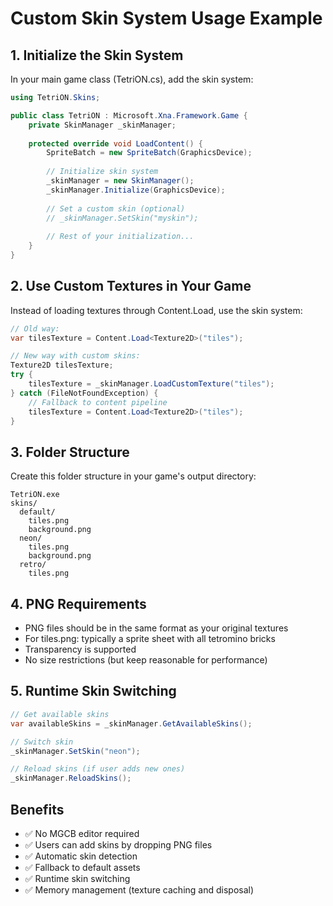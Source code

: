 # Custom Skin System Usage Example

## 1. Initialize the Skin System

In your main game class (TetriON.cs), add the skin system:

```csharp
using TetriON.Skins;

public class TetriON : Microsoft.Xna.Framework.Game {
    private SkinManager _skinManager;
    
    protected override void LoadContent() {
        SpriteBatch = new SpriteBatch(GraphicsDevice);
        
        // Initialize skin system
        _skinManager = new SkinManager();
        _skinManager.Initialize(GraphicsDevice);
        
        // Set a custom skin (optional)
        // _skinManager.SetSkin("myskin");
        
        // Rest of your initialization...
    }
}
```

## 2. Use Custom Textures in Your Game

Instead of loading textures through Content.Load, use the skin system:

```csharp
// Old way:
var tilesTexture = Content.Load<Texture2D>("tiles");

// New way with custom skins:
Texture2D tilesTexture;
try {
    tilesTexture = _skinManager.LoadCustomTexture("tiles");
} catch (FileNotFoundException) {
    // Fallback to content pipeline
    tilesTexture = Content.Load<Texture2D>("tiles");
}
```

## 3. Folder Structure

Create this folder structure in your game's output directory:

```
TetriON.exe
skins/
  default/
    tiles.png
    background.png
  neon/
    tiles.png
    background.png
  retro/
    tiles.png
```

## 4. PNG Requirements

- PNG files should be in the same format as your original textures
- For tiles.png: typically a sprite sheet with all tetromino bricks
- Transparency is supported
- No size restrictions (but keep reasonable for performance)

## 5. Runtime Skin Switching

```csharp
// Get available skins
var availableSkins = _skinManager.GetAvailableSkins();

// Switch skin
_skinManager.SetSkin("neon");

// Reload skins (if user adds new ones)
_skinManager.ReloadSkins();
```

## Benefits

- ✅ No MGCB editor required
- ✅ Users can add skins by dropping PNG files
- ✅ Automatic skin detection
- ✅ Fallback to default assets
- ✅ Runtime skin switching
- ✅ Memory management (texture caching and disposal)
